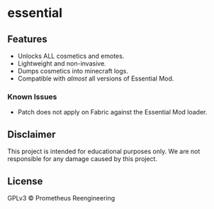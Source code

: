 # essential
## Features
- Unlocks ALL cosmetics and emotes.
- Lightweight and non-invasive.
- Dumps cosmetics into minecraft logs.
- Compatible with *almost* all versions of Essential Mod.

### Known Issues
- Patch does not apply on Fabric against the Essential Mod loader.

## Disclaimer
This project is intended for educational purposes only. We are not responsible for any damage caused by this project.

## License
GPLv3 © Prometheus Reengineering
